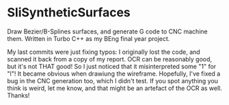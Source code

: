 # SliSyntheticSurfaces
Draw Bezier/B-Splines surfaces, and generate G code to CNC machine them. Written in Turbo C++ as my BEng final year project.

My last commits were just fixing typos: I originally lost the code, and scanned it back from a copy of my report. OCR can be reasonably good, but it's not THAT good! So I just noticed that it misinterpreted some "1" for "l"! It became obvious when drawiung the wireframe.
Hopefully, I've fixed a bug in the CNC generation too, which I didn't test.
If you spot anything you think is weird, let me know, and that might be an artefact of the OCR as well.
Thanks!
